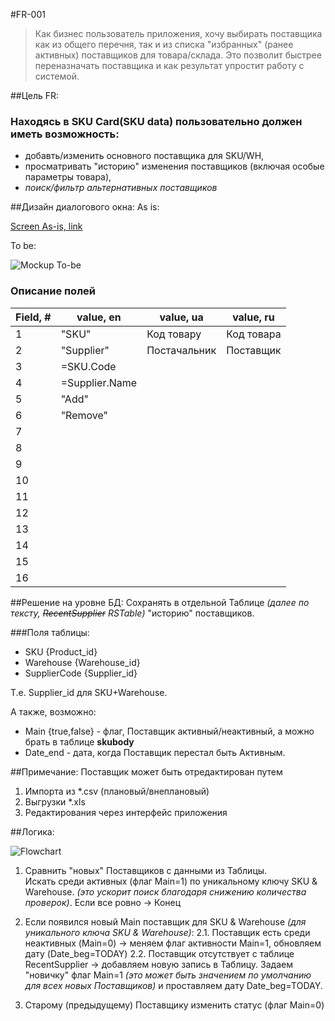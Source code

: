 #FR-001
> Как бизнес пользователь приложения, хочу выбирать поставщика как из общего перечня, так и из списка "избранных" (ранее активных) поставщиков для товара/склада. Это позволит быстрее переназначать поставщика и как результат упростит работу с системой.

##Цель FR:
### Находясь в __SKU Card__(SKU data) пользовательно должен иметь возможность:
- добавть/изменить основного поставщика для SKU/WH,
- просматривать "историю" изменения поставщиков (включая особые параметры товара), 
- _поиск/фильтр альтернативных поставщиков_

##Дизайн диалогового окна:
As is:

[Screen As-is, link](http://cs628027.vk.me/v628027613/ef7f/Je7DPEOZ5wI.jpg)

To be:

![Mockup To-be](http://cs628027.vk.me/v628027613/f0fb/He0BBnkL9sU.jpg)

### Описание полей
|Field, #|value, en|value, ua|value, ru|
|---|---|---|---|
|1|"SKU"| Код товару| Код товара|
|2|"Supplier" |Постачальник| Поставщик|
|3|=SKU.Code  |
|4|=Supplier.Name |
|5|"Add" | 
|6|"Remove"|
|7|| 
|8| | 
|9| | 
|10|| 
|11||
|12||
|13||
|14||
|15||
|16||

##Решение на уровне БД:
Сохранять в отдельной Таблице _(далее по тексту, ~~RecentSupplier~~ RSTable)_ "историю" поставщиков.

###Поля таблицы:
- SKU {Product_id} 
- Warehouse {Warehouse_id} 
- SupplierCode {Supplier_id} 

Т.е. Supplier_id для SKU+Warehouse. 

А также, возможно:
- Main {true,false} - флаг, Поставщик активный/неактивный, а можно брать в таблице __skubody__
- Date_end - дата, когда Поставщик перестал быть Активным.

##Примечание:
Поставщик может быть отредактирован путем

1. Импорта из *.csv (плановый/внеплановый)
2. Выгрузки *.xls
3. Редактирования через интерфейс приложения

##Логика:

![Flowchart](http://cs628027.vk.me/v628027613/ef78/zdonxufKPmQ.jpg)

1. Сравнить "новых" Поставщиков c данными из Таблицы. 
<br>Искать среди активных (флаг Main=1) по уникальному ключу SKU & Warehouse. _(это ускорит поиск благодаря снижению количества проверок)_.
Если все ровно -> Конец
2. Если появился новый Main поставщик для SKU & Warehouse _(для уникального ключа SKU & Warehouse)_:
2.1. Поставщик есть среди неактивных (Main=0) -> меняем флаг активности Main=1, обновляем дату (Date_beg=TODAY)
2.2. Поставщик отсутствует с таблице RecentSupplier  -> добавляем новую запись в Таблицу. Задаем "новичку" флаг Main=1 _(это может быть значением по умолчанию для всех новых Поставщиков)_ и проставляем дату Date_beg=TODAY.

3. Старому (предыдущему) Поставщику изменить статус (флаг Main=0)
